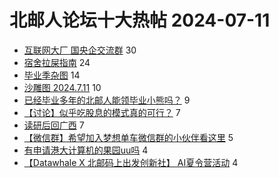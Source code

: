 # 北邮人论坛十大热帖 2024-07-11

- [互联网大厂 国央企交流群](https://bbs.byr.cn/article/WorkLife/1214626) 30
- [宿舍拉屎指南](https://bbs.byr.cn/article/Picture/3365665) 24
- [毕业季杂图](https://bbs.byr.cn/article/Photo/278786) 14
- [沙雕图 2024.7.11](https://bbs.byr.cn/article/Joke/731556) 10
- [已经毕业多年的北邮人能领毕业小熊吗？](https://bbs.byr.cn/article/Talking/6421673) 9
- [【讨论】似乎吃股息的模式真的可行？](https://bbs.byr.cn/article/Financial/84476) 7
- [读研后回广西](https://bbs.byr.cn/article/Guangxi/144880) 7
- [【微信群】希望加入梦想单车微信群的小伙伴看这里](https://bbs.byr.cn/article/Cycling/174113) 5
- [有申请港大计算机的果园uu吗](https://bbs.byr.cn/article/GoAbroad/398095) 4
- [【Datawhale X 北邮码上出发创新社】 AI夏令营活动](https://bbs.byr.cn/article/StudyShare/207890) 4



